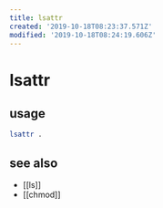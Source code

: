 ```yaml
---
title: lsattr
created: '2019-10-18T08:23:37.571Z'
modified: '2019-10-18T08:24:19.606Z'
---
```


# lsattr

## usage
```sh
lsattr .
```
## see also
- [[ls]]
- [[chmod]]
